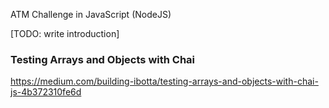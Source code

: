 ATM Challenge in JavaScript (NodeJS)

[TODO: write introduction]

### Testing Arrays and Objects with Chai

https://medium.com/building-ibotta/testing-arrays-and-objects-with-chai-js-4b372310fe6d